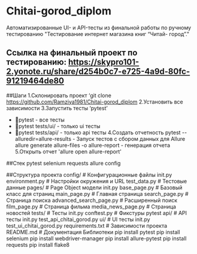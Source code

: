 # Chitai-gorod_diplom
Автоматизированные UI- и API-тесты из финальной работы по ручному тестированию "Тестирование интернет магазина книг “Читай- город”."
## Ссылка на финальный проект по тестированию: https://skypro101-2.yonote.ru/share/d254b0c7-e725-4a9d-80fc-91219464de80
##Шаги
1.Склонировать проект ‘git clone https://github.com/Ramziya1981/Chitai-gorod_diplom
2.Установить все зависимости
3.Запустить тесты ‘pytest’
* pytest - все тесты
* pytest tests/ui/ - только ui тесты
* pytest tests/api/ - только api тесты
4.Создать отчетность
pytest --alluredir=allure-results - Запуск тестов с сбором данных для Allure
allure generate allure-files -o allure-report - генерация отчета
5.Открыть отчет 'allure open allure-report'

##Стек
pytest
selenium
requests
allure
config

##Структура проекта
config/ # Конфигурационные файлы
init.py
environment.py # Настройки окружения и URL
test_data.py # Тестовые данные
pages/ # Page Object модели
init.py
base_page.py # Базовый класс для страниц
main_page.py # Главная страница
search_page.py # Страница поиска
advanced_search_page.py # Расширенный поиск
film_page.py # Страница фильма
media_news_page.py # Страница новостей
tests/ # Тесты
init.py
conftest.py # Фикстуры pytest
api/ # API тесты
init.py
test_api_chitai_gorod.py
ui/ # UI тесты
init.py
test_ui_chitai_gorod.py
requirements.txt # Зависимости проекта
README.md # Документация
Библиотеки
pip install pytest
pip install selenium
pip install webdriver-manager
pip install allure-pytest
pip install requests
pip install flake8
